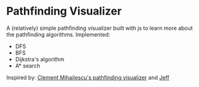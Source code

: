 # Pathfinding Visualizer

A (relatively) simple pathfinding visualizer built with js to learn more about the pathfinding algorithms. Implemented:
- DFS
- BFS
- Dijkstra's algorithm
- A* search

Inspired by: [Clement Mihailescu's pathfinding visualizer](https://github.com/clementmihailescu/Pathfinding-Visualizer) and [Jeff](https://github.com/Jeffersonlii/Pathfinder)
